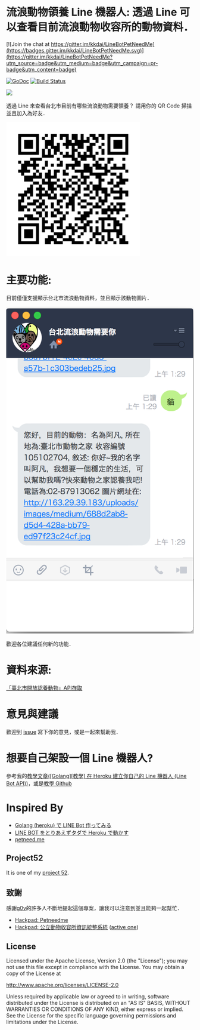 流浪動物領養 Line 機器人: 透過 Line 可以查看目前流浪動物收容所的動物資料．
==============

[![Join the chat at https://gitter.im/kkdai/LineBotPetNeedMe](https://badges.gitter.im/kkdai/LineBotPetNeedMe.svg)](https://gitter.im/kkdai/LineBotPetNeedMe?utm_source=badge&utm_medium=badge&utm_campaign=pr-badge&utm_content=badge)

 [![GoDoc](https://godoc.org/github.com/kkdai/LineBotPetNeedMe?status.svg)](https://godoc.org/github.com/kkdai/LineBotPetNeedMe)  [![Build Status](https://travis-ci.org/kkdai/LineBotPetNeedMe.svg?branch=master)](https://travis-ci.org/kkdai/LineBotPetNeedMe)


![](http://petneed.me/static//img/petNeedme_full_color.png)

透過 Line 來查看台北市目前有哪些流浪動物需要領養？ 請用你的  QR Code 掃描並且加入為好友．

![](images/QR.png)


主要功能:
=============

目前僅僅支援顯示台北市流浪動物資料，並且顯示該動物圖片．

![](images/LineDialog.png)

歡迎各位建議任何新的功能．

資料來源:
=============

[「臺北市開放認養動物」API存取](http://data.taipei/opendata/datalist/datasetMeta/outboundDesc?id=6a3e862a-e1cb-4e44-b989-d35609559463&rid=f4a75ba9-7721-4363-884d-c3820b0b917c)

意見與建議
=============

歡迎到 [issue](https://github.com/kkdai/LineBotTaipeiPets/issues) 寫下你的意見，或是一起來幫助我．



想要自己架設一個 Line 機器人?
=============

參考我的[教學文章([Golang][教學] 在 Heroku 建立你自己的 Line 機器人 (Line Bot API))](http://www.evanlin.com/create-your-line-bot-golang/)，或是[教學 Github ](https://github.com/kkdai/LineBotTemplate)


Inspired By
=============

- [Golang (heroku) で LINE Bot 作ってみる](http://qiita.com/dongri/items/ba150f04a98e96b160e7)
- [LINE BOT をとりあえずタダで Heroku で動かす](http://qiita.com/yuya_takeyama/items/0660a59d13e2cd0b2516)
- [petneed.me](https://github.com/jsleetw/petneed.me)

Project52
---------------

It is one of my [project 52](https://github.com/kkdai/project52).


致謝
---------------

感謝[g0v](http://g0v.tw/)的許多人不斷地提起這個專案，讓我可以注意到並且能夠一起幫忙．

- [Hackpad: Petneedme](https://g0v.hackpad.com/ep/pad/static/GOdHRgQpZSL)
- [Hackpad: 公立動物收容所資訊統整系統](https://g0v.hackpad.com/ep/pad/static/JBhVDOPxhxe) ([active one](https://g0v.hackpad.com/JBhVDOPxhxe))


License
---------------

Licensed under the Apache License, Version 2.0 (the "License");
you may not use this file except in compliance with the License.
You may obtain a copy of the License at

http://www.apache.org/licenses/LICENSE-2.0

Unless required by applicable law or agreed to in writing, software
distributed under the License is distributed on an "AS IS" BASIS,
WITHOUT WARRANTIES OR CONDITIONS OF ANY KIND, either express or implied.
See the License for the specific language governing permissions and
limitations under the License.

